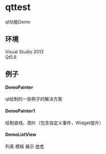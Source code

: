 # qttest
qt功能Demo
## 环境
Visual Studio 2013  
Qt5.6
## 例子
#### DemoPainter
qt绘制的一些例子的解决方案
#### DemoPainter1
绘制直线、图片（包含自定义事件，Widget提升）
#### DemoListView
列表 模板 展示 [参考](https://github.com/FlyWM/MuListView)
